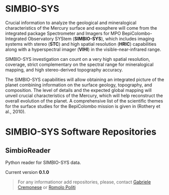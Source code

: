 # SIMBIO-SYS
Crucial information to analyze the geological and mineralogical characteristics of the Mercury surface and exosphere will come from the integrated package Spectrometer and Imagers for MPO BepiColombo-Integrated Observatory SYStem (**SIMBIO-SYS**), which includes imaging systems with stereo (**STC**) and high spatial resolution (**HRIC**) capabilities along with a hyperspectral imager (**VIHI**) in the visible-near-infrared range.

SIMBIO-SYS investigation can count on a very high spatial resolution, coverage, strict complementary on the spectral range for mineralogical mapping, and high stereo-derived topography accuracy.

The SIMBIO-SYS capabilities will allow obtaining an integrated picture of the planet combining information on the surface geology, topography, and composition. The level of details and the expected global mapping will unveil crucial characteristics of the Mercury, which will help reconstruct the overall evolution of the planet. A comprehensive list of the scientific themes for the surface studies for the BepiColombo mission is given in (Rothery et al., 2010).

# SIMBIO-SYS Software Repositories

## SimbioReader

Python reader for SIMBIO-SYS data. 

Current version **0.1.0**

 

> For any informationor add repositories, please, contact [Gabriele Cremonese](mailto:gabriele.cremonese@inaf.it) or [Romolo Politi](mailto:romolo.politi@inaf.it)



